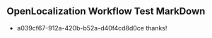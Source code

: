 ## OpenLocalization Workflow Test MarkDown
* a039cf67-912a-420b-b52a-d40f4cd8d0ce thanks!

<!--HONumber=Jul16_HO3-->



